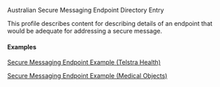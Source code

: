 Australian Secure Messaging Endpoint Directory Entry

This profile describes content for describing details of an endpoint that would be adequate for addressing a secure message.

#### Examples

[Secure Messaging Endpoint Example (Telstra Health)](Endpoint-example0.html)

[Secure Messaging Endpoint Example (Medical Objects)](Endpoint-example1.html)



